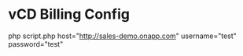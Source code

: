 # vCD Billing Config
php script.php host="http://sales-demo.onapp.com" username="test" password="test"
